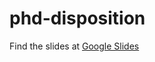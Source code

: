 # phd-disposition

Find the slides at [Google Slides](https://docs.google.com/presentation/d/1LDb2TmqQy2eJgOKCXNDPFQUqrFc2GIHw-0WSrHR4wEE/edit?usp=sharing)
